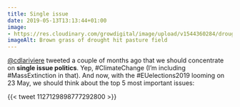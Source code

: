 ```yaml
---
title: Single issue
date: 2019-05-13T13:13:44+01:00
image: 
- https://res.cloudinary.com/growdigital/image/upload/v1544360284/drought-42583069085.jpg
imageAlt: Brown grass of drought hit pasture field
---
```


[@cdlariviere](https://mobile.twitter.com/cdlariviere) tweeted a couple of months ago that we should concentrate on **single issue politics**. Yep, #ClimateChange (I’m including #MassExtinction in that). And now, with the #EUelections2019 looming on 23 May, we should think about the top 5 most important issues:

{{< tweet 1127129898777292800 >}}

